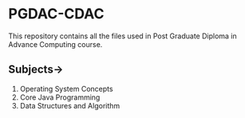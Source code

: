 # PGDAC-CDAC

This repository contains all the files used in Post Graduate Diploma in Advance Computing course.

## Subjects->

1. Operating System Concepts
2. Core Java Programming
3. Data Structures and Algorithm
